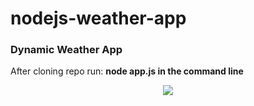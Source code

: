 # nodejs-weather-app

### Dynamic Weather App 

After cloning repo run: **node app.js in the command line**

<p align="center">
  <img src="https://user-images.githubusercontent.com/6277603/43332199-7ff70356-917c-11e8-9b22-3d9b26e98ca5.png">
  </p>
